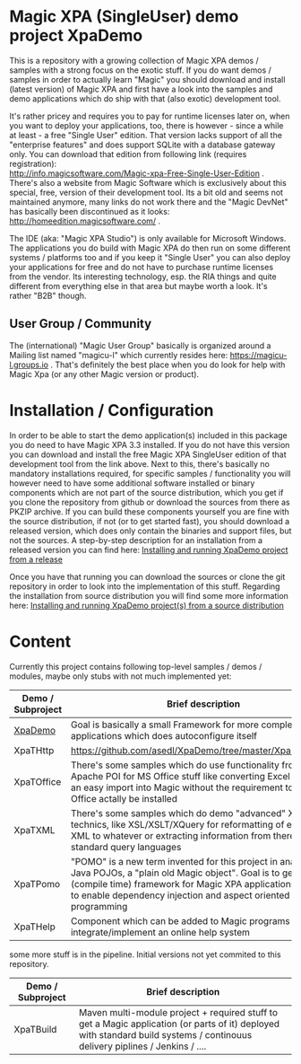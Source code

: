 # Magic XPA (SingleUser) demo project XpaDemo

This is a repository with a growing collection of Magic XPA demos / samples with a strong focus on the exotic stuff. If you do want demos / samples in order to actually learn "Magic" you should download and install (latest version) of Magic XPA and first have a look into the samples and demo applications which do ship with that (also exotic) development tool.

It's rather pricey and requires you to pay for runtime licenses later on, when you want to deploy your applications, too, there is however - since a while at least - a free "Single User" edition. That version lacks support of all the "enterprise features" and does support SQLite with a database gateway only. You can download that edition from following link (requires registration):  
<http://info.magicsoftware.com/Magic-xpa-Free-Single-User-Edition> . There's also a website from Magic Software which is exclusively about this special, free, version of their development tool. Its a bit old and seems not maintained anymore, many links do not work there and the "Magic DevNet" has basically been discontinued as it looks: <http://homeedition.magicsoftware.com/> . 

The IDE (aka: "Magic XPA Studio") is only available for Microsoft Windows. The applications you do build with Magic XPA do then run on some different systems / platforms too and if you keep it "Single User" you can also deploy your applications for free and do not have to purchase runtime licenses from the vendor. Its interesting technology, esp. the RIA things and quite different from everything else in that area but maybe worth a look. It's rather "B2B" though.

## User Group / Community
The (international) "Magic User Group" basically is organized around a Mailing list named "magicu-l" which currently resides here: <https://magicu-l.groups.io> . That's definitely the best place when you do look for help with Magic Xpa (or any other Magic version or product). 

# Installation / Configuration
  
In order to be able to start the demo application(s) included in this package you do need to have Magic XPA 3.3 installed. If you do not have this version you can download and install the free Magic XPA SingleUser edition of that development tool from the link above. Next to this, there's basically no mandatory installations required, for specific samples / functionality you will however need to have some additional software installed or binary components which are not part of the source distribution, which you get if you clone the repository from github or download the sources from there as PKZIP archive. If you can build these components yourself you are fine with the source distribution, if not (or to get started fast), you should download a released version, which does only contain the binaries and support files, but not the sources. A step-by-step description for an installation from a released version you can find here: [Installing and running XpaDemo project from a release](https://github.com/asedl/XpaDemo/blob/master/XpaDemo/Doc/Installation/InstallationFromRelease.md)

Once you have that running you can download the sources or clone the git repository in order to look into the implementation of this stuff. Regarding the installation from source distribution you will find some more information here: [Installing and running XpaDemo project(s) from a source distribution](/XpaDemo/Doc/Installation/InstallFromSources.md)


# Content

Currently this project contains following top-level samples / demos / modules, maybe only stubs with not much implemented yet: 

| Demo / Subproject    | Brief description
| -------------------- | ----------------- |
| [XpaDemo](XpaDemo/) | Goal is basically a small Framework for more complex Magic applications which does autoconfigure itself |
| XpaTHttp | https://github.com/asedl/XpaDemo/tree/master/XpaDemo/Doc |
| XpaTOffice | There's some samples which do use functionality from Apache POI for MS Office stuff like converting Excel -> CSV for an easy import into Magic without the requirement to have MS Office actally be installed |
| XpaTXML | There's some samples which do demo "advanced" XML technics, like XSL/XSLT/XQuery for reformatting of existing XML to whatever or extracting information from there with standard query languages |  
XpaTPomo | "POMO" is a new term invented for this project in analogy to Java POJOs, a "plain old Magic object". Goal is to get a (compile time) framework for Magic XPA applications in order to enable dependency injection and aspect oriented programming |
| XpaTHelp | Component which can be added to Magic programs to integrate/implement an online help system |
  
some more stuff is in the pipeline. Initial versions not yet commited to this repository.

| Demo / Subproject    | Brief description
| -------------------- | ----------------- |
| XpaTBuild | Maven multi-module project + required stuff to get a Magic application (or parts of it) deployed with standard build systems / continouus delivery piplines / Jenkins / .... |

